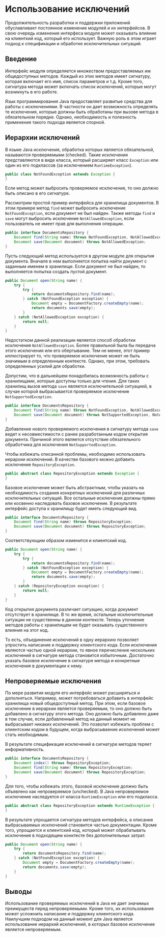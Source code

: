 # Использование исключений

Продолжительность разработки и поддержки приложений обуславливает постоянное изменение модулей и их интерфейсов.
В свою очередь изменение интерфеса модуля может оказывать влияние на клиенткий код, который его использует.
Важную роль в этом играет подход к спецификации и обработке исключительных ситуаций.

## Введение

Интерфейс модуля определяется множеством предоставляемых им общедоступных методов.
Каждый из этих методов имеет сигнатуру, которая включает его имя, список параметров и т.д.
Кроме того, сигнатура метода может включать список исключений, которые могут возникнуть в его работе.

Язык программирования Java предоставляет развитые средства для работы с исключениями.
В частности он дает возможность определять те исключения, которые должны быть обработаны при вызове метода в обязательном порядке.
Однако, необходимость и полезность применения такого подхода является спорной.

## Иерархии исключений

В языке Java исключения, обработка которых является обязательной, называются проверяемыми (checked).
Такие исключения представляются в виде класса, который расширяет класс `Exception` или один из его подклассов (за исключением `RuntimeException`).

```java
public class NotFoundException extends Exception {
}
```

Если метод может выбросить проверяемое исключение, то оно должно быть описано в его сигнатуре.

Рассмотрим простой пример интерфейса для хранилища документов.
В этом примере метод `find` может выбросить исключение `NotFoundException`, если документ не был найден.
Также методы `find` и `save` могут выбросить исключение `NotAllowedException`, если пользователь не имеет прав для выполнения операции.

```java
public interface DocumentsRepository {
    Document find(String name) throws NotFoundException, NotAllowedException;
    Document save(Document document) throws NotAllowedException;
}
```

Пусть следующий метод используется в другом модуле для открытия документа.
Вначале в нем выполняется попытка найти документ с заданным именем в хранилище.
Если документ не был найден, то выполняется попытка создать пустой документ.

```java
public Document open(String name) {
    try {
        try {
            return documentsRepository.find(name);
        } catch (NotFoundException exception) {
            Document empty = DocumentFactory.createEmpty(name);
            return documents.save(empty);
        }
    } catch (NotAllowedException exception) {
        return null;
    }
}
```

Недостатком данной реализации является способ обработки исключения `NotAllowedException`.
Более правильной была бы передача этого исключения или его обертывание.
Тем не менее, этот пример иллюстрирует то, что проверяемое исключение может не быть значимым в определенным контексте.
Однако, при этом, требовать определенных усилий для обработки.

Допустим, что в дальнейшем понадобилась возможность работы с хранилищами, которые доступны только для чтения.
Для таких хранилищ вызов метода `save` является исключительной ситуацией, в случае которой выбрасывается проверяемое исключение `NotSupportedException`.

```java
public interface DocumentsRepository {
    Document find(String name) throws NotFoundException, NotAllowedException;
    Document save(Document document) throws NotSupportedException, NotAllowedException;
}
```

Добавление нового проверяемого исключения в сигнатуру метода `save` ведет к несовместимости с ранее разработанным кодом открытия документа.
Причиной этого является отсутствие обязательного обработчика для исключения `NotSupportedException`.

Чтобы избежать описанной проблемы, необходимо использовать иерархии исключений.
В качестве базового можно добавить исключение `RepositoryException`.

```java
public abstract class RepositoryException extends Exception {
}
```

Базовое исключение может быть абстрактным, чтобы указать на необходимость создания конкретных исключений для различных исключительных ситуаций.
Все остальные исключения должны прямо или косвенно наследовать базовое исключение.
В результате интерфейс доступа к хранилищу будет иметь следующий вид.

```java
public interface DocumentsRepository {
    Document find(String name) throws RepositoryException;
    Document save(Document document) throws RepositoryException;
}
```

Соответствующим образом изменится и клиентский код.

```java
public Document open(String name) {
    try {
        try {
            return documentsRepository.find(name);
        } catch (NotFoundException exception) {
            Document empty = DocumentFactory.createEmpty(name);
            return documents.save(empty);
        }
    } catch (RepositoryException exception) {
        return null;
    }
}
```

Код открытия документа различает ситуацию, когда документ отсутствует в хранилище.
В то же время, остальные исключительные ситуации не существенны в данном контексте.
Теперь уточнение методов работы с хранилищем не будет оказывать существенного влияния на этот код.

То есть, объединение исключений в одну иерархию позволяет упростить написание и поддержку клиентского кода.
Если исключения являются частью одной иерархии, то явное перечисление нескольких исключений в сигнатуре метода становится избыточным.
Достаточно указать базовое исключение в сигнатуре метода и конкретные исключения в документации к нему.

## Непроверяемые исключения

По мере развития модуля его интерфейс может расширяться и дополняться.
Например, может потребоваться добавить в интерфейс хранилища новый общедоступный метод.
При этом, если базовое исключение в иерархии является проверяемым, то оно должно быть добавлено в сигнатуру этого метода.
Оно должно быть добавлено даже в том случае, если добавленный метод на данный момент не выбрасывает никаких исключений.
Это позволит избежать проблем с клиентским кодом в будущем, когда выбрасываение исключений может стать необходимым.

В результате спецификация исключений в сигнатуре методов теряет информативность.

```java
public interface DocumentsRepository {
    Document index() throws RepositoryException;
    Document find(String name) throws RepositoryException;
    Document save(Document document) throws RepositoryException;
}
```

Для того, чтобы избежать этого, базовой исключение должно быть объявлено как непроверяемое (unchecked).
В Java непроверяемое исключение наследуется от класса `RuntimeException` или его подкласса.

```java
public abstract class RepositoryException extends RuntimeException {
}
```

В результате упрощается сигнатура методов интерфейса, а описание выбрасываемых исключений становится частью документации.
Кроме того, упрощается и клиентский код, который может обрабатывать исключения в подходящем конктесте без дополнительных затрат.

```java
public Document open(String name) {
    try {
        return documentsRepository.find(name);
    } catch (NotFoundException exception) {
        Document empty = DocumentFactory.createEmpty(name);
        return documents.save(empty);
    }
}
```

## Выводы

Использование проверяемых исключений в Java не дает значимых преимуществ перед непроверяемыми.
Кроме того, их использование может усложнить написание и поддержку клиентского кода.
Наилучшим подходом на данный момент для Java является использование иерархий исключений, в которых базовое исключение является непроверяемым.
